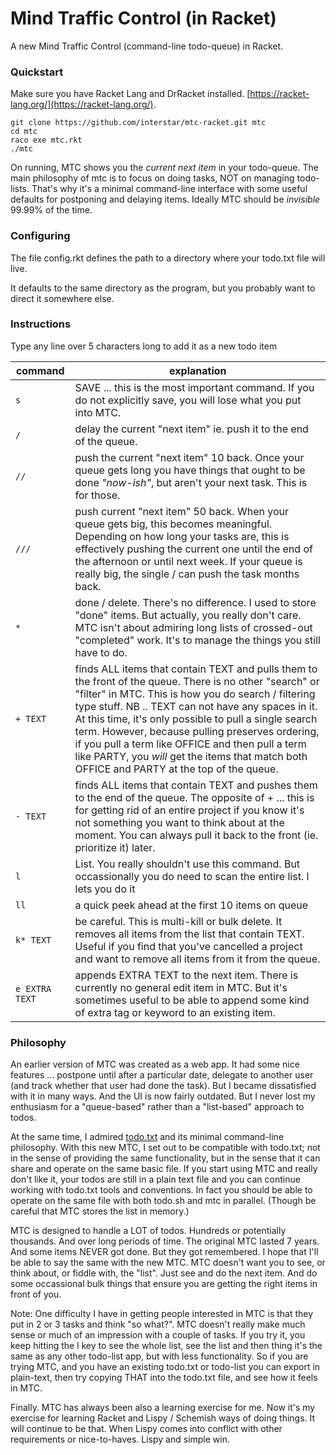 # Mind Traffic Control (in Racket)

A new Mind Traffic Control (command-line todo-queue) in Racket.

### Quickstart ###

Make sure you have Racket Lang and DrRacket installed. [https://racket-lang.org/](https://racket-lang.org/).

    git clone https://github.com/interstar/mtc-racket.git mtc
    cd mtc
    raco exe mtc.rkt
    ./mtc
    

On running, MTC shows you the *current next item* in your todo-queue. The main philosophy of mtc is to focus on doing tasks, NOT on managing todo-lists. That's why it's a minimal command-line interface with some useful defaults for postponing and delaying items. Ideally MTC should be *invisible* 99.99% of the time.

### Configuring ###

The file config.rkt defines the path to a directory where your todo.txt file will live.

It defaults to the same directory as the program, but you probably want to direct it somewhere else.

### Instructions ###

Type any line over 5 characters long to add it as a new todo item

| command | explanation |
| ------- | ----------- |
| `s`  |  SAVE ... this is the most important command. If you do not explicitly save, you will lose what you put into MTC. |
| `/`  |  delay the current "next item" ie. push it to the end of the queue. |
| `//` |  push the current "next item" 10 back. Once your queue gets long you have things that ought to be done *"now-ish"*, but aren't your next task. This is for those. |
| `///` | push current "next item" 50 back. When your queue gets big, this becomes meaningful. Depending on how long your tasks are, this is effectively pushing the current one until the end of the afternoon or until next week. If your queue is really big, the single / can push the task months back. |
| `*`  | done / delete. There's no difference. I used to store "done" items. But actually, you really don't care. MTC isn't about admiring long lists of crossed-out "completed" work. It's to manage the things you still have to do. |
| `+ TEXT` | finds ALL items that contain TEXT and pulls them to the front of the queue. There is no other "search" or "filter" in MTC. This is how you do search / filtering type stuff. NB .. TEXT can not have any spaces in it. At this time, it's only possible to pull a single search term. However, because pulling preserves ordering, if you pull a term like OFFICE and then pull a term like PARTY, you *will* get the items that match both OFFICE and PARTY at the top of the queue. |
| `- TEXT` | finds ALL items that contain TEXT and pushes them to the end of the queue. The opposite of + ... this is for getting rid of an entire project if you know it's not something you want to think about at the moment. You can always pull it back to the front (ie. prioritize it) later. |
| `l`  | List. You really shouldn't use this command. But occassionally you do need to scan the entire list. l lets you do it |
| `ll` | a quick peek ahead at the first 10 items on queue
| `k* TEXT` | be careful. This is multi-kill or bulk delete. It removes all items from the list that contain TEXT. Useful if you find that you've cancelled a project and want to remove all items from it from the queue. |
| `e EXTRA TEXT` | appends EXTRA TEXT to the next item. There is currently no general edit item in MTC. But it's sometimes useful to be able to append some kind of extra tag or keyword to an existing item.|
    

### Philosophy ###

An earlier version of MTC was created as a web app. It had some nice features ... postpone until after a particular date, delegate to another user (and track whether that user had done the task). But I became dissatisfied with it in many ways. And the UI is now fairly outdated. But I never lost my enthusiasm for a "queue-based" rather than a "list-based" approach to todos.

At the same time, I admired [todo.txt](http://todotxt.com/) and its minimal command-line philosophy. With this new MTC, I set out to be compatible with todo.txt; not in the sense of providing the same functionality, but in the sense that it can share and operate on the same basic file. If you start using MTC and really don't like it, your todos are still in a plain text file and you can continue working with todo.txt tools and conventions. In fact you should be able to operate on the same file with both todo.sh and mtc in parallel. (Though be careful that MTC stores the list in memory.)

MTC is designed to handle a LOT of todos. Hundreds or potentially thousands. And over long periods of time. The original MTC lasted 7 years. And some items NEVER got done. But they got remembered. I hope that I'll be able to say the same with the new MTC. MTC doesn't want you to see, or think about, or fiddle with, the "list". Just see and do the next item. And do some occassional bulk things that ensure you are getting the right items in front of you.

Note: One difficulty I have in getting people interested in MTC is that they put in 2 or 3 tasks and think "so what?". MTC doesn't really make much sense or much of an impression with a couple of tasks. If you try it, you keep hitting the l key to see the whole list, see the list and then thing it's the same as any other todo-list app, but with less functionality. So if you are trying MTC, and you have an existing todo.txt or todo-list you can export in plain-text, then try copying THAT into the todo.txt file, and see how it feels in MTC.
  
Finally. MTC has always been also a learning exercise for me. Now it's my exercise for learning Racket and Lispy / Schemish ways of doing things. It will continue to be that. When Lispy comes into conflict with other requirements or nice-to-haves. Lispy and simple win.

